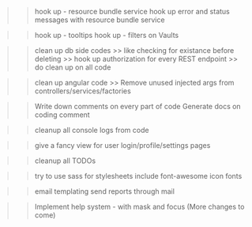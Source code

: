 
>> hook up - resource bundle service
>> hook up error and status messages with resource bundle service

>> hook up - tooltips
>> hook up - filters on Vaults

>> clean up db side codes
    >> like checking for existance before deleting
    >> hook up authorization for every REST endpoint
    >> do clean up on all code

>> clean up angular code
    >> Remove unused injected args from controllers/services/factories

>> Write down comments on every part of code
>> Generate docs on coding comment

>> cleanup all console logs from code

>> give a fancy view for user login/profile/settings pages

>> cleanup all TODOs

>> try to use sass for stylesheets
>> include font-awesome icon fonts

>> email templating
>> send reports through mail

>> Implement help system - with mask and focus
(More changes to come)
